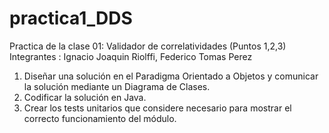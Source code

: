 # practica1_DDS
Practica de la clase 01: Validador de correlatividades (Puntos 1,2,3)
Integrantes : Ignacio Joaquin Riolffi, Federico Tomas Perez
1. Diseñar una solución en el Paradigma Orientado a Objetos y comunicar la solución mediante un
Diagrama de Clases.
2. Codificar la solución en Java.
3. Crear los tests unitarios que considere necesario para mostrar el correcto funcionamiento del
módulo.
